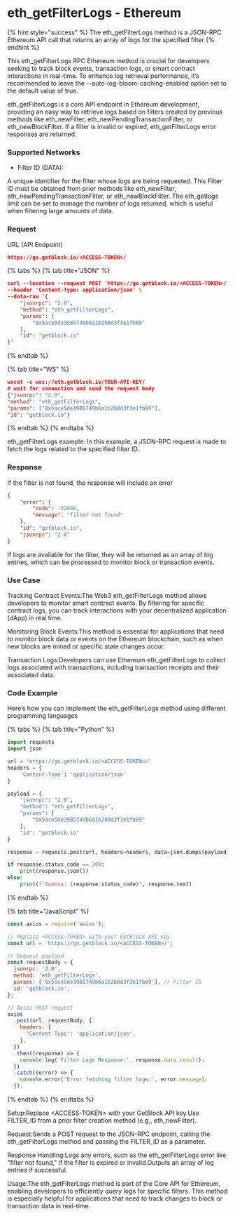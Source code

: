 # eth\_getFilterLogs - Ethereum

{% hint style="success" %}
The eth\_getFilterLogs method is a JSON-RPC Ethereum API call that returns an array of logs for the specified filter
{% endhint %}

This eth\_getFilterLogs RPC Ethereum method is crucial for developers seeking to track block events, transaction logs, or smart contract interactions in real-time. To enhance log retrieval performance, it’s recommended to leave the --auto-log-bloom-caching-enabled option set to the default value of true.

eth\_getFilterLogs is a core API endpoint in Ethereum development, providing an easy way to retrieve logs based on filters created by previous methods like eth\_newFilter, eth\_newPendingTransactionFilter, or eth\_newBlockFilter. If a filter is invalid or expired, eth\_getFilterLogs error responses are returned.

### Supported Networks

* Filter ID (DATA):

A unique identifier for the filter whose logs are being requested. This Filter ID must be obtained from prior methods like eth\_newFilter, eth\_newPendingTransactionFilter, or eth\_newBlockFilter. The eth\_getlogs limit can be set to manage the number of logs returned, which is useful when filtering large amounts of data.

### Request

URL (API Endpoint)

```json
https://go.getblock.io/<ACCESS-TOKEN>/
```

{% tabs %}
{% tab title="JSON" %}
```json
curl --location --request POST 'https://go.getblock.io/<ACCESS-TOKEN>/' \  
--header 'Content-Type: application/json' \  
--data-raw '{  
    "jsonrpc": "2.0",  
    "method": "eth_getFilterLogs",  
    "params": [  
        "0x5ace5de3985749b6a1b2b0d3f3e1fb69"  
    ],  
    "id": "getblock.io"  
}'  
```
{% endtab %}

{% tab title="WS" %}
```json
wscat -c wss://eth.getblock.io/YOUR-API-KEY/ 
# wait for connection and send the request body 
{"jsonrpc": "2.0",
"method": "eth_getFilterLogs",
"params": ["0x5ace5de3985749b6a1b2b0d3f3e1fb69"],
"id": "getblock.io"}
```
{% endtab %}
{% endtabs %}

eth\_getFilterLogs example: In this example, a JSON-RPC request is made to fetch the logs related to the specified filter ID.

### Response&#x20;

If the filter is not found, the response will include an error

```json
{  
    "error": {  
        "code": -32000,  
        "message": "filter not found"  
    },  
    "id": "getblock.io",  
    "jsonrpc": "2.0"  
} 
```

If logs are available for the filter, they will be returned as an array of log entries, which can be processed to monitor block or transaction events.

### Use Case

Tracking Contract Events:The Web3 eth\_getFilterLogs method allows developers to monitor smart contract events. By filtering for specific contract logs, you can track interactions with your decentralized application (dApp) in real time.

Monitoring Block Events:This method is essential for applications that need to monitor block data or events on the Ethereum blockchain, such as when new blocks are mined or specific state changes occur.

Transaction Logs:Developers can use Ethereum eth\_getFilterLogs to collect logs associated with transactions, including transaction receipts and their associated data.

### Code Example

Here’s how you can implement the eth\_getFilterLogs method using different programming languages

{% tabs %}
{% tab title="Python" %}
```python
import requests
import json

url = 'https://go.getblock.io/<ACCESS-TOKEN>/'
headers = {
    'Content-Type': 'application/json'
}

payload = {
    "jsonrpc": "2.0",
    "method": "eth_getFilterLogs",
    "params": [
        "0x5ace5de3985749b6a1b2b0d3f3e1fb69"
    ],
    "id": "getblock.io"
}

response = requests.post(url, headers=headers, data=json.dumps(payload))

if response.status_code == 200:
    print(response.json())
else:
    print(f"Ошибка: {response.status_code}", response.text)
```
{% endtab %}

{% tab title="JavaScript" %}
```javascript
const axios = require('axios');

// Replace <ACCESS-TOKEN> with your GetBlock API key
const url = 'https://go.getblock.io/<ACCESS-TOKEN>/';

// Request payload
const requestBody = {
  jsonrpc: '2.0',
  method: 'eth_getFilterLogs',
  params: ['0x5ace5de3985749b6a1b2b0d3f3e1fb69'], // Filter ID
  id: 'getblock.io',
};

// Axios POST request
axios
  .post(url, requestBody, {
    headers: {
      'Content-Type': 'application/json',
    },
  })
  .then((response) => {
    console.log('Filter Logs Response:', response.data.result);
  })
  .catch((error) => {
    console.error('Error fetching filter logs:', error.message);
  });
```
{% endtab %}
{% endtabs %}

Setup:Replace \<ACCESS-TOKEN> with your GetBlock API key.Use FILTER\_ID from a prior filter creation method (e.g., eth\_newFilter).

Request:Sends a POST request to the JSON-RPC endpoint, calling the eth\_getFilterLogs method and passing the FILTER\_ID as a parameter.

Response Handling:Logs any errors, such as the eth\_getFilterLogs error like "filter not found," if the filter is expired or invalid.Outputs an array of log entries if successful.

Usage:The eth\_getFilterLogs method is part of the Core API for Ethereum, enabling developers to efficiently query logs for specific filters. This method is especially helpful for applications that need to track changes to block or transaction data in real-time.
